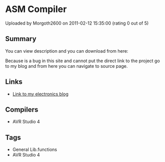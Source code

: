 # ASM Compiler

Uploaded by Morgoth2600 on 2011-02-12 15:35:00 (rating 0 out of 5)

## Summary

You can view description and you can download from here:


Because is a bug in this site and cannot put the direct link to the project go to my blog and from here you can navigate to source page.

## Links

- [Link to my electronics blog](http://digitalelectronicsandprograming.blogspot.com/)

## Compilers

- AVR Studio 4

## Tags

- General Lib.functions
- AVR Studio 4
